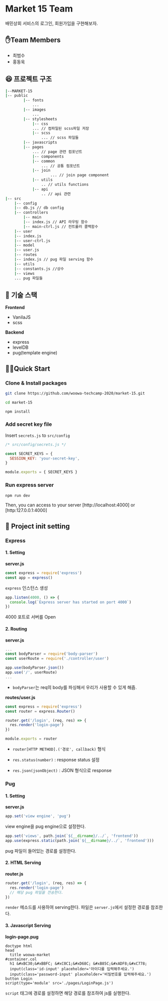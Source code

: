 # Market 15 Team

배민상회 서비스의 로그인, 회원가입을 구현해보자.

## ✋Team Members

- 최범수
- 홍동욱

## 😆 프로젝트 구조

```bash
|--MARKET-15
|-- public
        |-- fonts
        	...
        |-- images
        	...
        |-- stylesheets
        	|-- css
		    ... // 컴파일된 scss파일 저장
        	|-- scss
        	    ... // scss 파일들
        |-- javascripts
	    |-- pages
        	... // page 관련 컴포넌트
            |-- components
        	|-- common
        	    ... // 공통 컴포넌트
        	|-- join
                    ... // join page component
        	|-- utils
        	    .. // utils functions
        	|-- api
        	    .. // api 관련
|-- src
    |-- config
	|-- db.js // db config
    |-- controllers
        |-- main
	    |-- index.js // API 라우팅 함수
	    |-- main-ctrl.js // 컨트롤러 콜백함수
    |-- user
	|-- index.js
	|-- user-ctrl.js
    |-- model
	|-- user.js
    |-- routes
	|-- index.js // pug 파일 serving 함수
    |-- utils
	|-- constants.js //상수
    |-- views
	... pug 파일들

```

## 🏅 기술 스택

**Frontend**

- VanilaJS
- scss

**Backend**

- express
- levelDB
- pug(template engine)

## 🏃‍♂️Quick Start

### Clone & Install packages
```bash
git clone https://github.com/woowa-techcamp-2020/market-15.git

cd market-15

npm install
```


### Add secret key file

Insert `secrets.js` to `src/config`

```javascript
/* src/config/secrets.js */

const SECRET_KEYS = {
  SESSION_KEY: 'your-secret-key',
}

module.exports = { SECRET_KEYS }
```


### Run express server
```bash
npm run dev
```
Then, you can access to your server [http://localhost:4000] or [http:127.0.0.1:4000]


## 🐣 Project init setting

### Express

#### 1. Setting

**server.js**

```javascript
const express = require('express')
const app = express()
```

`express` 인스턴스 생성

```javascript
app.listen(4000, () => {
  console.log(`Express server has started on port 4000`)
})
```

4000 포트로 서버를 Open

#### 2. Routing

**server.js**

```js
...
const bodyParser = require('body-parser')
const userRoute = require('./controller/user')

app.use(bodyParser.json())
app.use('/', userRoute)
...
```

- `bodyParser`는 req의 body를 파싱해서 우리가 사용할 수 있게 해줌.

**routes/user.js**

```javascript
const express = require('express')
const router = express.Router()

router.get('/login', (req, res) => {
  res.render('login-page')
})

module.exports = router
```

- `router[HTTP METHOD].('경로', callback)` 형식

- `res.status(number)` : response status 설정
- `res.json(jsonObject)` : JSON 형식으로 response

### Pug

#### 1. Setting

**server.js**

```javascript
app.set('view engine', 'pug')
```

view engine을 pug engine으로 설정한다.

```javascript
app.set('views', path.join(`${__dirname}/../`, 'frontend'))
app.use(express.static(path.join(`${__dirname}/../`, 'frontend')))
```

pug 파일이 들어있는 경로를 설정한다.

#### 2. HTML Serving

**router.js**

```js
router.get('/login', (req, res) => {
  res.render('login-page')
  // 해당 pug 파일을 전송한다.
})
```

`render` 메소드를 사용하여 serving한다. 파일은 `server.js`에서 설정한 경로를 참조한다.

#### 3. Javascript Serving

**login-page.pug**

```pug
doctype html
head
  title woowa-market
#container.col
  h1 &#xBC30;&#xBBFC; &#xC0C1;&#xD68C; &#xB85C;&#xADF8;&#xC778;
  input(class='id-input' placeholder='아이디를 입력해주세요.')
  input(class='password-input' placeholder='비밀번호를 입력해주세요.')
button Login
script(type='module' src='./pages/LoginPage.js')
```

`script` 태그에 경로를 설정하면 해당 경로를 참조하여 js를 실행한다.
